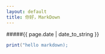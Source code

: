 ```yaml
---
layout: default
title: 你好，MarkDown
---
```


#####{{ page.date | date_to_string }}


```java
print("hello markdown);
```
